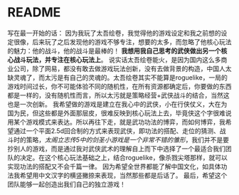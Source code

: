 # README
写在最一开始的话：
因为我玩了太吾绘卷，我觉得他的游戏设定和我之前想的设定很像，后来玩了之后发现他的游戏不够专注，想要的太多，而忽略了他核心玩法的魅力：他的战斗，他的战斗是最棒的！ **我想用我自己思考的武侠做出另一个核心战斗玩法，并专注在核心玩法上**。 说实话太吾绘卷能火，是因为国内这么多商业公司，除了网易，都没有敢去做游戏玩法创新，没有去做背景的构造，中国人太缺灵魂了，而太污是有自己的灵魂的。太吾绘卷其实不能算是roguelike，一局的游戏时间过长，你不可能体验不同的随机性，在所有资源都确定后，你要做的东西都是一样的，没有随机性而言，所以太污就是策略经营+武侠战斗的结合，当然这也是一次创新。
我希望做的游戏是建立在我心中的武侠，小在行侠仗义，大在为国为民，但这些都是外面那层皮，很难反映到核心玩法上去，毕竟侠这个字很难说用某个游戏模式来表达。所以再往下走，就是武功功法的博弈，而如何博弈，我希望通过一个平面2.5d回合制的方式来表现武侠，即功法的搭配、走位的猜测、战斗时的策略，*太阁立志传5中的剑圣小游戏是一个非常不错的雏形*，我们并不是要抄别人的游戏，而是通过我对武侠武术的理解自上而下中选择了一个最适合我们团队的决定。在这个核心玩法基础之上，结合roguelike，像杀戮尖塔那样，就可以实现功法的搭配又不会千篇一律。
因为希望全世界都能了解中国文化，如具体功法我希望用中文汉字的横竖撇捺来表现，当然那些都是后话了。
最后，希望这个团队能够一起创造出我们自己的独立游戏！

